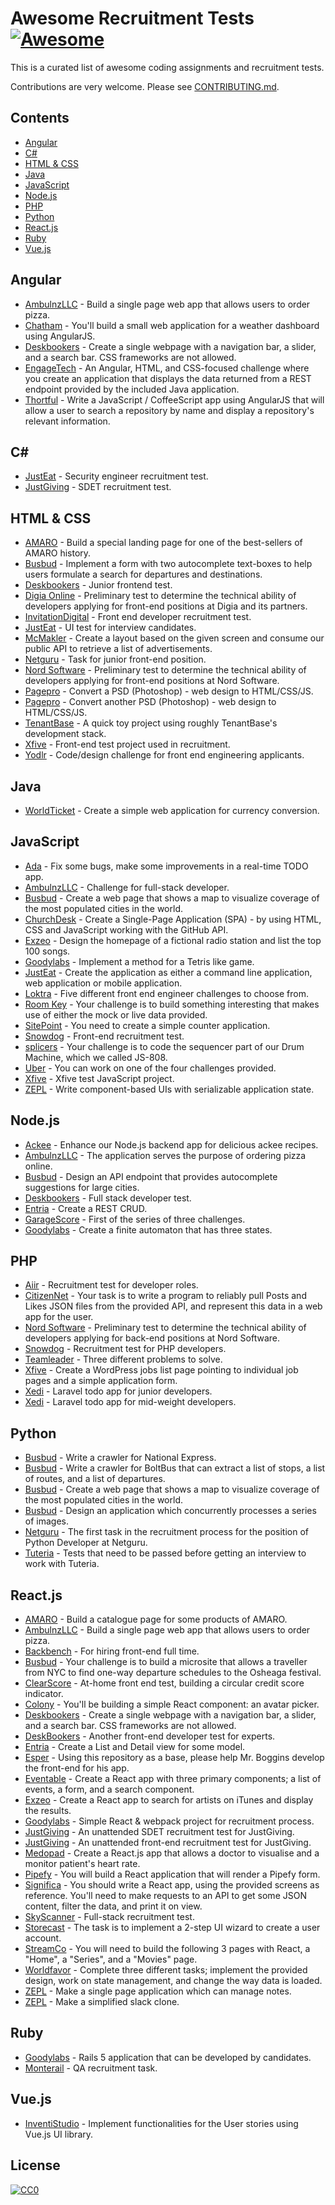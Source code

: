# Awesome Recruitment Tests [![Awesome](https://awesome.re/badge.svg)](https://awesome.re)

This is a curated list of awesome coding assignments and recruitment tests.

Contributions are very welcome. Please see [CONTRIBUTING.md](https://github.com/zsoltime/awesome-recruitment-tests/blob/master/CONTRIBUTING.md).

## Contents

- [Angular](#angular)
- [C#](#c)
- [HTML & CSS](#html--css)
- [Java](#java)
- [JavaScript](#javascript)
- [Node.js](#nodejs)
- [PHP](#php)
- [Python](#python)
- [React.js](#reactjs)
- [Ruby](#ruby)
- [Vue.js](#vuejs)

## Angular

- [AmbulnzLLC](https://github.com/AmbulnzLLC/frontend-challenge) - Build a single page web app that allows users to order pizza.
- [Chatham](https://github.com/Chatham/fe-test-task) - You'll build a small web application for a weather dashboard using AngularJS.
- [Deskbookers](https://github.com/deskbookers/frontend-test) - Create a single webpage with a navigation bar, a slider, and a search bar. CSS frameworks are not allowed.
- [EngageTech](https://github.com/engagetech/frontend-coding-challenge) - An Angular, HTML, and CSS-focused challenge where you create an application that displays the data returned from a REST endpoint provided by the included Java application.
- [Thortful](https://github.com/ThortfulNew/FrontEndChallenge) - Write a JavaScript / CoffeeScript app using AngularJS that will allow a user to search a repository by name and display a repository's relevant information.

<!-- prettier-ignore-start -->

## C#

<!-- prettier-ignore-end -->

- [JustEat](https://github.com/justeat/JustEat.InfoSecRecruitmentTest) - Security engineer recruitment test.
- [JustGiving](https://github.com/JustGiving/Recruitment-Test-SDET) - SDET recruitment test.

## HTML & CSS

- [AMARO](https://github.com/amarofashion/html-css-challenge) - Build a special landing page for one of the best-sellers of AMARO history.
- [Busbud](https://github.com/busbud/coding-challenge-frontend-a) - Implement a form with two autocomplete text-boxes to help users formulate a search for departures and destinations.
- [Deskbookers](https://github.com/deskbookers/frontend-test-junior) - Junior frontend test.
- [Digia Online](https://github.com/digiaonline/docs/tree/master/recruitment/html5) - Preliminary test to determine the technical ability of developers applying for front-end positions at Digia and its partners.
- [InvitationDigital](https://github.com/InvitationDigital/IDL.FE-developer-recruitment-test) - Front end developer recruitment test.
- [JustEat](https://github.com/justeat/JustEat.Recruitment.UI) - UI test for interview candidates.
- [McMakler](https://github.com/mcmakler/frontend-code-challenge) - Create a layout based on the given screen and consume our public API to retrieve a list of advertisements.
- [Netguru](https://github.com/netguru/junior-frontend-recruitment-task) - Task for junior front-end position.
- [Nord Software](https://github.com/digiaonline/preliminary-tests) - Preliminary test to determine the technical ability of developers applying for front-end positions at Nord Software.
- [Pagepro](https://github.com/Pagepro/front-end-test-project-01) - Convert a PSD (Photoshop) - web design to HTML/CSS/JS.
- [Pagepro](https://github.com/Pagepro/front-end-test-project-02) - Convert another PSD (Photoshop) - web design to HTML/CSS/JS.
- [TenantBase](https://github.com/TenantBase/hiring-frontend-challenge) - A quick toy project using roughly TenantBase's development stack.
- [Xfive](https://github.com/xfiveco/front-end-test-project) - Front-end test project used in recruitment.
- [Yodlr](https://github.com/yodlr/frontend-code-challenge) - Code/design challenge for front end engineering applicants.

## Java

- [WorldTicket](https://bitbucket.org/worldticket/recruitment-tests/src/default/) - Create a simple web application for currency conversion.

## JavaScript

- [Ada](https://github.com/AdaSupport/challenge) - Fix some bugs, make some improvements in a real-time TODO app.
- [AmbulnzLLC](https://github.com/AmbulnzLLC/fullstack-challenge) - Challenge for full-stack developer.
- [Busbud](https://github.com/busbud/coding-challenge-analytics-a) - Create a web page that shows a map to visualize coverage of the most populated cities in the world.
- [ChurchDesk](https://github.com/ChurchDesk/cd-challenge) - Create a Single-Page Application (SPA) - by using HTML, CSS and JavaScript working with the GitHub API.
- [Exzeo](https://github.com/exzeo/FrontEndChallenge) - Design the homepage of a fictional radio station and list the top 100 songs.
- [Goodylabs](https://github.com/goodylabs/frontend-dev-test) - Implement a method for a Tetris like game.
- [JustEat](https://github.com/justeat/JustEat.RecruitmentTest) - Create the application as either a command line application, web application or mobile application.
- [Loktra](https://github.com/Loktra/Front-End-Engineer) - Five different front end engineer challenges to choose from.
- [Room Key](https://github.com/roomkey/front-end-code-challenge) - Your challenge is to build something interesting that makes use of either the mock or live data provided.
- [SitePoint](https://github.com/sitepoint/frontend-test) - You need to create a simple counter application.
- [Snowdog](https://github.com/SnowdogApps/front-end-recruitment-test) - Front-end recruitment test.
- [splicers](https://github.com/splicers/js-808) - Your challenge is to code the sequencer part of our Drum Machine, which we called JS-808.
- [Uber](https://github.com/uber/coding-challenge-tools) - You can work on one of the four challenges provided.
- [Xfive](https://github.com/xfiveco/javascript-test) - Xfive test JavaScript project.
- [ZEPL](https://github.com/ZEPL/front-end-challenge/tree/master/serialize-state) - Write component-based UIs with serializable application state.

## Node.js

- [Ackee](https://github.com/AckeeCZ/cookbook-api-task) - Enhance our Node.js backend app for delicious ackee recipes.
- [AmbulnzLLC](https://github.com/AmbulnzLLC/backend-challenge) - The application serves the purpose of ordering pizza online.
- [Busbud](https://github.com/busbud/coding-challenge-backend-c) - Design an API endpoint that provides autocomplete suggestions for large cities.
- [Deskbookers](https://github.com/deskbookers/full-stack-test) - Full stack developer test.
- [Entria](https://github.com/entria/jobs/blob/master/backend/challenge.md) - Create a REST CRUD.
- [GarageScore](https://github.com/garagescore/recruitment-test) - First of the series of three challenges.
- [Goodylabs](https://github.com/goodylabs/backend-dev-test) - Create a finite automaton that has three states.

## PHP

- [Aiir](https://github.com/aiir/dev-recruitment-test) - Recruitment test for developer roles.
- [CitizenNet](https://github.com/citizennet/frontend-engineering-challenge) - Your task is to write a program to reliably pull Posts and Likes JSON files from the provided API, and represent this data in a web app for the user.
- [Nord Software](https://github.com/digiaonline/docs/tree/master/recruitment/basic-back-end) - Preliminary test to determine the technical ability of developers applying for back-end positions at Nord Software.
- [Snowdog](https://github.com/SnowdogApps/php-recruitment-test) - Recruitment test for PHP developers.
- [Teamleader](https://github.com/teamleadercrm/coding-test) - Three different problems to solve.
- [Xfive](https://github.com/xfiveco/wordpress-test) - Create a WordPress jobs list page pointing to individual job pages and a simple application form.
- [Xedi](https://github.com/xedi/tech-test/tree/master/developer/junior) - Laravel todo app for junior developers.
- [Xedi](https://github.com/xedi/tech-test/tree/master/developer/mid) - Laravel todo app for mid-weight developers.

## Python

- [Busbud](https://github.com/busbud/coding-challenge-crawler-a) - Write a crawler for National Express.
- [Busbud](https://github.com/busbud/coding-challenge-crawler-b) - Write a crawler for BoltBus that can extract a list of stops, a list of routes, and a list of departures.
- [Busbud](https://github.com/busbud/coding-challenge-analytics-a) - Create a web page that shows a map to visualize coverage of the most populated cities in the world.
- [Busbud](https://github.com/busbud/coding-challenge-d) - Design an application which concurrently processes a series of images.
- [Netguru](https://github.com/netguru/python-recruitment-task) - The first task in the recruitment process for the position of Python Developer at Netguru.
- [Tuteria](https://github.com/Tuteria/Recruitment-test) - Tests that need to be passed before getting an interview to work with Tuteria.

## React.js

- [AMARO](https://github.com/amarofashion/front-end-challenge) - Build a catalogue page for some products of AMARO.
- [AmbulnzLLC](https://github.com/AmbulnzLLC/frontend-challenge) - Build a single page web app that allows users to order pizza.
- [Backbench](https://github.com/backbench/front-end-challenge-2018) - For hiring front-end full time.
- [Busbud](https://github.com/busbud/coding-challenge-frontend-b) - Your challenge is to build a microsite that allows a traveller from NYC to find one-way departure schedules to the Osheaga festival.
- [ClearScore](https://github.com/ClearScore/FED-home-test) - At-home front end test, building a circular credit score indicator.
- [Colony](https://github.com/JoinColony/coding-challenge) - You'll be building a simple React component: an avatar picker.
- [Deskbookers](https://github.com/deskbookers/frontend-test) - Create a single webpage with a navigation bar, a slider, and a search bar. CSS frameworks are not allowed.
- [DeskBookers](https://github.com/deskbookers/frontend-expert-test) - Another front-end developer test for experts.
- [Entria](https://github.com/entria/jobs/blob/master/frontend/challenge.md) - Create a List and Detail view for some model.
- [Esper](https://github.com/esperco/front-end-challenge) - Using this repository as a base, please help Mr. Boggins develop the front-end for his app.
- [Eventable](https://github.com/eventable/frontend-coding-challenge) - Create a React app with three primary components; a list of events, a form, and a search component.
- [Exzeo](https://github.com/exzeo/react-challenge) - Create a React app to search for artists on iTunes and display the results.
- [Goodylabs](https://github.com/goodylabs/fe-dev-test) - Simple React & webpack project for recruitment process.
- [JustGiving](https://github.com/JustGiving/recruitment-test-donations-sdet) - An unattended SDET recruitment test for JustGiving.
- [JustGiving](https://github.com/JustGiving/recruitment-test-donations) - An unattended front-end recruitment test for JustGiving.
- [Medopad](https://github.com/Medopad/medopad-frontend-challenge) - Create a React.js app that allows a doctor to visualise and a monitor patient's heart rate.
- [Pipefy](https://github.com/pipefy/RecruitmentExercise/blob/master/FRONTENDEXERCISE.md) - You will build a React application that will render a Pipefy form.
- [Significa](https://github.com/Significa/frontend-challenge) - You should write a React app, using the provided screens as reference. You'll need to make requests to an API to get some JSON content, filter the data, and print it on view.
- [SkyScanner](https://github.com/Skyscanner/full-stack-recruitment-test) - Full-stack recruitment test.
- [Storecast](https://github.com/storecast/frontend-challenge) - The task is to implement a 2-step UI wizard to create a user account.
- [StreamCo](https://github.com/StreamCo/react-coding-challenge) - You will need to build the following 3 pages with React, a "Home", a "Series", and a "Movies" page.
- [Worldfavor](https://github.com/WorldfavorOrg/recruitment-test) - Complete three different tasks; implement the provided design, work on state management, and change the way data is loaded.
- [ZEPL](https://github.com/ZEPL/front-end-challenge/tree/master/notes-app) - Make a single page application which can manage notes.
- [ZEPL](https://github.com/ZEPL/front-end-challenge/tree/master/slack-clone) - Make a simplified slack clone.

## Ruby

- [Goodylabs](https://github.com/goodylabs/rails-dev-test) - Rails 5 application that can be developed by candidates.
- [Monterail](https://github.com/monterail/qa-recruitment-task) - QA recruitment task.

## Vue.js

- [InventiStudio](https://github.com/InventiStudio/recruitment-task) - Implement functionalities for the User stories using Vue.js UI library.

## License

[![CC0](http://mirrors.creativecommons.org/presskit/buttons/88x31/svg/cc-zero.svg)](https://creativecommons.org/publicdomain/zero/1.0/)
